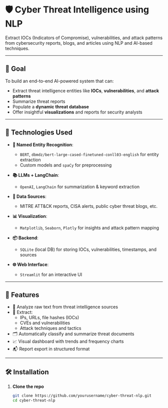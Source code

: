 # 🛡️ Cyber Threat Intelligence using NLP

Extract IOCs (Indicators of Compromise), vulnerabilities, and attack patterns from cybersecurity reports, blogs, and articles using NLP and AI-based techniques.

---

## 🚀 Goal

To build an end-to-end AI-powered system that can:
- Extract threat intelligence entities like **IOCs**, **vulnerabilities**, and **attack patterns**
- Summarize threat reports
- Populate a **dynamic threat database**
- Offer insightful **visualizations** and reports for security analysts

---

## 🧠 Technologies Used

- **🧾 Named Entity Recognition**:  
  - `BERT`, `dbmdz/bert-large-cased-finetuned-conll03-english` for entity extraction  
  - Custom models and `spaCy` for preprocessing

- **📚 LLMs + LangChain**:
  - `OpenAI`, `LangChain` for summarization & keyword extraction

- **📄 Data Sources**:
  - MITRE ATT&CK reports, CISA alerts, public cyber threat blogs, etc.

- **📊 Visualization**:
  - `Matplotlib`, `Seaborn`, `Plotly` for insights and attack pattern mapping

- **📦 Backend**:
  - `SQLite` (local DB) for storing IOCs, vulnerabilities, timestamps, and sources

- **🌐 Web Interface**:
  - `Streamlit` for an interactive UI

---

## 🧰 Features

- 📄 Analyze raw text from threat intelligence sources
- 🧠 Extract:
  - IPs, URLs, file hashes (IOCs)
  - CVEs and vulnerabilities
  - Attack techniques and tactics
- 🗂️ Automatically classify and summarize threat documents
- 📈 Visual dashboard with trends and frequency charts
- 📬 Report export in structured format

---

## 🛠️ Installation

1. **Clone the repo**  
   ```bash
   git clone https://github.com/yourusername/cyber-threat-nlp.git
   cd cyber-threat-nlp
